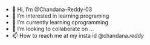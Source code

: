 - 👋 Hi, I’m @Chandana-Reddy-03
- 👀 I’m interested in learning programing
- 🌱 I’m currently learning cprogramming
- 💞️ I’m looking to collaborate on ...
- 📫 How to reach me at my insta id @chandana._reddy_

<!---
Chandana-Reddy-03/Chandana-Reddy-03 is a ✨ special ✨ repository because its `README.md` (this file) appears on your GitHub profile.
You can click the Preview link to take a look at your changes.
--->
